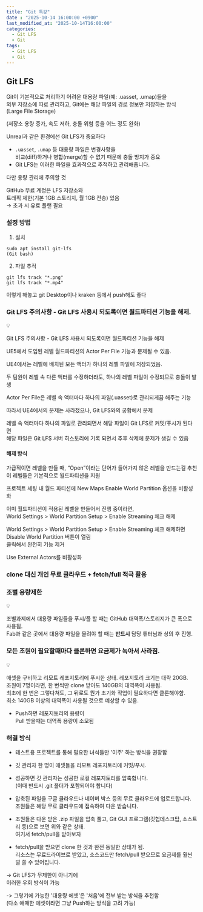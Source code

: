 ```yaml
---
title: "Git 특강"
date : "2025-10-14 16:00:00 +0900"
last_modified_at: "2025-10-14T16:00:00"
categories:
  - Git LFS
  - Git
tags:
  - Git LFS
  - Git
---
```


## Git LFS
Git이 기본적으로 처리하기 어려운 대용량 파일(예: .uasset, .umap)들을<br>
외부 저장소에 따로 관리하고, Git에는 해당 파일의 경로 정보만 저장하는 방식<br>
(Large File Storage)<br>

(저장소 용량 증가, 속도 저하, 충돌 위험 등을 어느 정도 완화)<br>

Unreal과 같은 환경에선 Git LFS가 중요하다<br>

- `.uasset`, `.umap` 등 대용량 파일은 변경사항을 <br>
  비교(diff)하거나 병합(merge)할 수 없기 때문에 충돌 방지가 중요<br>
- Git LFS는 이러한 파일을 효과적으로 추적하고 관리해줍니다.<br>

다만 용량 관리에 주의할 것<br>

GitHub 무료 계정은 LFS 저장소와 <br>
트래픽 제한(기본 1GB 스토리지, 월 1GB 전송) 있음<br>
→ 초과 시 유료 플랜 필요<br>

### 설정 방법

1. 설치
```
sudo apt install git-lfs
(Git bash)
```

2. 파일 추적
```
git lfs track "*.png"
git lfs track "*.mp4"
```

이렇게 해놓고 git Desktop이나 kraken 등에서 push해도 좋다<br>

### Git LFS 주의사항 - Git LFS 사용시 되도록이면 월드파티션 기능을 해제.

<aside>
💡

Git LFS 주의사항 - Git LFS 사용시 되도록이면 월드파티션 기능을 해제<br>

UE5에서 도입된 레벨 월드파티션의 Actor Per File 기능과 문제될 수 있음.<br>

UE4에서는 레벨에 배치된 모든 액터가 하나의 레벨 파일에 저장되었음.<br>

두 팀원이 레벨 속 다른 액터를 수정하더라도, 하나의 레벨 파일이 수정되므로 충돌이 발생<br>

Actor Per File은 레벨 속 액터마다 하나의 파일(.uasset)로 관리되게끔 해주는 기능<br>

따라서 UE4에서의 문제는 사라졌으나, Git LFS와의 궁합에서 문제<br>

레벨 속 액터마다 하나의 파일로 관리되면서 해당 파일이 Git LFS로 커밋/푸시가 된다면<br>
해당 파일은 Git LFS 서버 히스토리에 기록 되면서 추후 삭제에 문제가 생길 수 있음<br>

#### 해제 방식

가급적이면 레벨을 만들 때, “Open”이라는 단어가 들어가지 않은 레벨을 만드는걸 추천<br>
이 레벨들은 기본적으로 월드파티션을 지원<br>

프로젝트 세팅 내 월드 파티션에 New Maps Enable World Partition 옵션을 비활성화<br>

이미 월드파티션이 적용된 레벨을 만들어서 진행 중이라면,<br>
World Settings > World Partition Setup > Enable Streaming 체크 해제<br>

World Settings > World Partition Setup > Enable Streaming 체크 해제하면 Disable World Partition 버튼이 열림<br>
클릭해서 완전히 기능 제거<br>

Use External Actors를 비활성화<br>

### clone 대신 개인 무료 클라우드 + fetch/full 적극 활용

### 조별 용량제한

<aside>
💡

조별과제에서 대용량 파일들을 푸시/풀 할 때는 GitHub 대역폭/스토리지가 큰 폭으로 사용됨.<br>
Fab과 같은 곳에서 대용량 파일을 올려야 할 때는 **반드시** 담당 튜터님과 상의 후 진행.<br>

</aside>

### 모든 조원이 필요할때마다 클론하면 요금제가 녹아서 사라짐.

<aside>
💡

애셋을 구비하고 리모트 레포지토리에 푸시한 상태. 레포지토리 크기는 대략 20GB.<br>
조원이 7명이라면, 한 번씩만 clone 받아도 140GB의 대역폭이 사용됨.<br>
최초에 한 번은 그렇다쳐도, 그 뒤로도 뭔가 초기화 작업이 필요하다면 클론해야함.<br>
최소 140GB 이상의 대역폭이 사용될 것으로 예상할 수 있음.<br>

- Push하면 레포지토리의 용량이<br>
  Pull 받을때는 대역폭 용량이 소모됨<br>

</aside>

### 해결 방식
- 테스트용 프로젝트를 통해 필요한 녀석들만 '이주' 하는 방식을 권장함<br>
- 깃 관리자 한 명이 애셋들을 리모트 레포지토리에 커밋/푸시.<br>

- 성공하면 깃 관리자는 성공한 로컬 레포지토리를 압축합니다.<br>
  (이때 반드시 .git 폴더가 포함되어야 합니다)<br>

- 압축된 파일을 구글 클라우드나 네이버 박스 등의 무료 클라우드에 업로드합니다.<br>
  조원들은 해당 무료 클라우드에 접속하여 다운 받습니다.<br>

- 조원들은 다운 받은 .zip 파일을 압축 풀고, Git GUI 프로그램(깃헙데스크탑, 소스트리 등)으로 보면 위와 같은 상태.<br>
  여기서 fetch/pull을 받아보자<br>

- fetch/pull을 받으면 clone 한 것과 완전 동일한 상태가 됨.<br>
  리소스는 무료드라이브로 받았고, 소스코드만 fetch/pull 받으므로 요금제를 훨씬 덜 쓸 수 있어집니다.<br>


-> Git LFS가 무제한이 아니기에<br>
   이러한 우회 방식이 가능<br>

-> 그렇기에 가능한 '대용량 에셋'은 '처음'에 전부 받는 방식을 추천함<br>
   (다소 애매한 에셋이라면 그냥 Push하는 방식을 고려 가능)<br>


